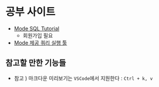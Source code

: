 # 공부 사이트
- [Mode SQL Tutorial](https://mode.com/sql-tutorial/)
    - 회원가입 필요
- [Mode 제공 쿼리 실행 툴](https://app.mode.com/editor/dowrave1/reports/cfd371a644fe/queries/94104f512744)
## 참고할 만한 기능들
- 참고 ) 마크다운 미리보기는 `VSCode`에서 지원한다 : `Ctrl + k, v`


